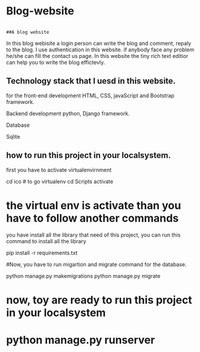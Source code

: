 # Blog-website
                                                                                      ##A blog website
In this blog webisite a login person can write the blog and comment, repaly to the blog. I use authentication in this website.
if anybody face any problem he/she can fill the contact us page.
In this website the tiny rich text editior can help you to write the blog effictevly.

## Technology stack that I uesd in this website.
 for the front-end development 
 HTML, CSS, javaScript and Bootstrap framework.
 
 Backend development
 python, Django framework.
 
Database

Sqlite

## how to run this project in your localsystem.
first you have to activate virtualenvirnment

cd ico # to go virtualenv
cd Scripts
activate
# the virtual env is activate than you have to follow another commands

you have install all the library that need of this project, you can run this command to install all the library

pip install -r requirements.txt

#Now, you have to run migartion and migrate command for the database.

python manage.py makemigrations
python manage.py migrate

# now, toy are ready to run this project in your localsystem

# python manage.py runserver
